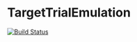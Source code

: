 # TargetTrialEmulation

[![Build Status](https://github.com/flo1met/TargetTrialEmulation.jl/workflows/CI/badge.svg)](https://github.com/flo1met/TargetTrialEmulation.jl/actions)
